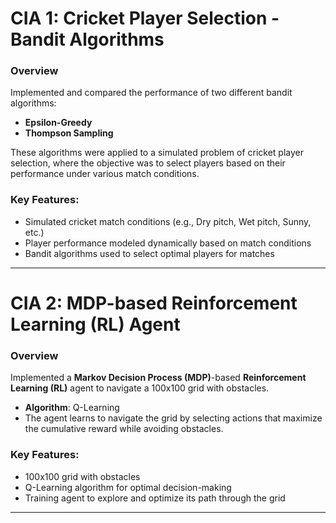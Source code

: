 # CIA 1: Cricket Player Selection - Bandit Algorithms

### Overview
Implemented and compared the performance of two different bandit algorithms:

- **Epsilon-Greedy**
- **Thompson Sampling**

These algorithms were applied to a simulated problem of cricket player selection, where the objective was to select players based on their performance under various match conditions.

### Key Features:
- Simulated cricket match conditions (e.g., Dry pitch, Wet pitch, Sunny, etc.)
- Player performance modeled dynamically based on match conditions
- Bandit algorithms used to select optimal players for matches

---

# CIA 2: MDP-based Reinforcement Learning (RL) Agent

### Overview
Implemented a **Markov Decision Process (MDP)**-based **Reinforcement Learning (RL)** agent to navigate a 100x100 grid with obstacles.

- **Algorithm**: Q-Learning
- The agent learns to navigate the grid by selecting actions that maximize the cumulative reward while avoiding obstacles.

### Key Features:
- 100x100 grid with obstacles
- Q-Learning algorithm for optimal decision-making
- Training agent to explore and optimize its path through the grid

---
